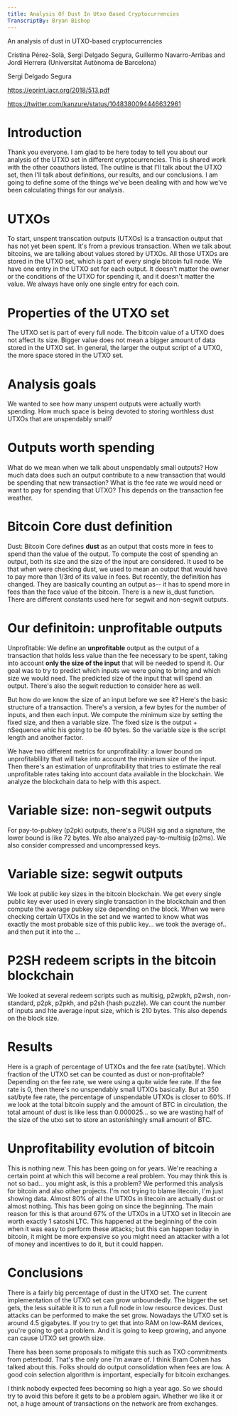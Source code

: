 ```yaml
---
title: Analysis Of Dust In Utxo Based Cryptocurrencies
TranscriptBy: Bryan Bishop
---
```


An analysis of dust in UTXO-based cryptocurrencies

Cristina Pérez-Solà, Sergi Delgado Segura, Guillermo Navarro-Arribas and Jordi Herrera (Universitat Autònoma de Barcelona)

Sergi Delgado Segura

<https://eprint.iacr.org/2018/513.pdf>

<https://twitter.com/kanzure/status/1048380094446632961>

# Introduction

Thank you everyone. I am glad to be here today to tell you about our analysis of the UTXO set in different cryptocurrencies. This is shared work with the other coauthors listed. The outline is that I'll talk about the UTXO set, then I'll talk about definitions, our results, and our conclusions. I am going to define some of the things we've been dealing with and how we've been calculating things for our analysis.

# UTXOs

To start, unspent transcation outputs (UTXOs) is a transaction output that has not yet been spent. It's from a previous transaction. When we talk about bitcoins, we are talking about values stored by UTXOs. All those UTXOs are stored in the UTXO set, which is part of every single bitcoin full node. We have one entry in the UTXO set for each output. It doesn't matter the owner or the conditions of the UTXO for spending it, and it doesn't matter the value. We always have only one single entry for each coin.

# Properties of the UTXO set

The UTXO set is part of every full node. The bitcoin value of a UTXO does not affect its size. Bigger value does not mean a bigger amount of data stored in the UTXO set. In general, the larger the output script of a UTXO, the more space stored in the UTXO set.

# Analysis goals

We wanted to see how many unspent outputs were actually worth spending. How much space is being devoted to storing worthless dust UTXOs that are unspendably small?

# Outputs worth spending

What do we mean when we talk about unspendably small outputs? How much data does such an output contribute to a new transaction that would be spending that new transaction? What is the fee rate we would need or want to pay for spending that UTXO? This depends on the transaction fee weather.

# Bitcoin Core dust definition

Dust: Bitcoin Core defines **dust** as an output that costs more in fees to spend than the value of the output. To compute the cost of spending an output, both its size and the size of the input are considered. It used to be that when were checking dust, we used to mean an output that would have to pay more than 1/3rd of its value in fees. But recently, the definition has changed. They are basically counting an output as-- it has to spend more in fees than the face value of the bitcoin. There is a new is\_dust function. There are different constants used here for segwit and non-segwit outputs.

# Our definitoin: unprofitable outputs

Unprofitable: We define an **unprofitable** output as the output of a transaction that holds less value than the fee necessary to be spent, taking into account **only the size of the input** that will be needed to spend it. Our goal was to try to predict which inputs we were going to bring and which size we would need. The predicted size of the input that will spend an output. There's also the segwit reduction to consider here as well.

But how do we know the size of an input before we see it? Here's the basic structure of a transaction. There's a version, a few bytes for the number of inputs, and then each input. We compute the minimum size by setting the fixed size, and then a variable size. The fixed size is the output + nSequence whic his going to be 40 bytes. So the variable size is the script length and another factor.

We have two different metrics for unprofitability: a lower bound on unprofitablility that will take into account the minimum size of the input. Then there's an estimation of unprofitability that tries to estimate the real unprofitable rates taking into account data available in the blockchain. We analyze the blockchain data to help with this aspect.

# Variable size: non-segwit outputs

For pay-to-pubkey (p2pk) outputs, there's a PUSH sig and a signature, the lower bound is like 72 bytes. We also analyzed pay-to-multisig (p2ms). We also consider compressed and uncompressed keys.

# Variable size: segwit outputs

We look at public key sizes in the bitcoin blockchain. We get every single public key ever used in every single transaction in the blockchain and then compute the average pubkey size depending on the block. When we were checking certain UTXOs in the set and we wanted to know what was exactly the most probable size of this public key... we took the average of.. and then put it into the ...

# P2SH redeem scripts in the bitcoin blockchain

We looked at several redeem scripts such as multisig, p2wpkh, p2wsh, non-standard, p2pk, p2pkh, and p2sh (hash puzzle). We can count the number of inputs and hte average input size, which is 210 bytes. This also depends on the block size.

# Results

Here is a graph of percentage of UTXOs and the fee rate (sat/byte). Which fraction of the UTXO set can be counted as dust or non-profitable? Depending on the fee rate, we were using a quite wide fee rate. If the fee rate is 0, then there's no unspendably small UTXOs basically. But at 350 sat/byte fee rate, the percentage of unspendable UTXOs is closer to 60%. If we look at the total bitcoin supply and the amount of BTC in circulation, the total amount of dust is like less than 0.000025... so we are wasting half of the size of the utxo set to store an astonishingly small amount of BTC.

# Unprofitability evolution of bitcoin

This is nothing new. This has been going on for years. We're reaching a certain point at which this will become a real problem. You may think this is not so bad... you might ask, is this a problem? We performed this analysis for bitcoin and also other projects. I'm not trying to blame litecoin, I'm just showing data. Almost 80% of all the UTXOs in litecoin are actually dust or almost nothing. This has been going on since the beginning. The main reason for this is that around 67% of the UTXOs in a UTXO set in litecoin are worth exactly 1 satoshi LTC. This happened at the beginning of the coin when it was easy to perform these attacks; but this can happen today in bitcoin, it might be more expensive so you might need an attacker with a lot of money and incentives to do it, but it could happen.

# Conclusions

There is a fairly big percentage of dust in the UTXO set. The current implementation of the UTXO set can grow unboundedly. The bigger the set gets, the less suitable it is to run a full node in low resource devices. Dust attacks can be performed to make the set grow. Nowadays the UTXO set is around 4.5 gigabytes. If you try to get that into RAM on low-RAM devices, you're going to get a problem. And it is going to keep growing, and anyone can cause UTXO set growth size.

There has been some proposals to mitigate this such as TXO commitments from petertodd. That's the only one I'm aware of. I think Bram Cohen has talked about this. Folks should do output consolidation when fees are low. A good coin selection algorithm is important, especially for bitcoin exchanges.

I think nobody expected fees becoming so high a year ago. So we should try to avoid this before it gets to be a problem again. Whether we like it or not, a huge amount of transactions on the network are from exchanges.


